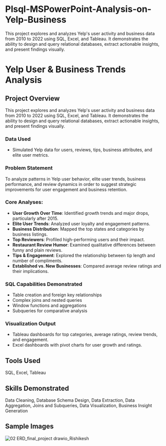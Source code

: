 # Plsql-MSPowerPoint-Analysis-on-Yelp-Business
This project explores and analyzes Yelp's user activity and business data from 2010 to 2022 using SQL, Excel, and Tableau. It demonstrates the ability to design and query relational databases, extract actionable insights, and present findings visually.
# Yelp User & Business Trends Analysis

## Project Overview

This project explores and analyzes Yelp's user activity and business data from 2010 to 2022 using SQL, Excel, and Tableau. It demonstrates the ability to design and query relational databases, extract actionable insights, and present findings visually.

### Data Used
- Simulated Yelp data for users, reviews, tips, business attributes, and elite user metrics.

### Problem Statement
To analyze patterns in Yelp user behavior, elite user trends, business performance, and review dynamics in order to suggest strategic improvements for user engagement and business retention.

### Core Analyses:
- **User Growth Over Time**: Identified growth trends and major drops, particularly after 2015.
- **Elite User Trends**: Analyzed user loyalty and engagement patterns.
- **Business Distribution**: Mapped the top states and categories by business listings.
- **Top Reviewers**: Profiled high-performing users and their impact.
- **Restaurant Review Humor**: Examined qualitative differences between funny and plain reviews.
- **Tips & Engagement**: Explored the relationship between tip length and number of compliments.
- **Established vs. New Businesses**: Compared average review ratings and their implications.

### SQL Capabilities Demonstrated
- Table creation and foreign key relationships
- Complex joins and nested queries
- Window functions and aggregations
- Subqueries for comparative analysis

### Visualization Output
- Tableau dashboards for top categories, average ratings, review trends, and engagement.
- Excel dashboards with pivot charts for user growth and ratings.

## Tools Used
SQL, Excel, Tableau

## Skills Demonstrated
Data Cleaning, Database Schema Design, Data Extraction, Data Aggregation, Joins and Subqueries, Data Visualization, Business Insight Generation

## Sample Images
![02 ERD_final_project drawio_Rishikesh](https://github.com/user-attachments/assets/a4b2ff8a-00a8-4381-8dcc-03b70dfc8bfa)

